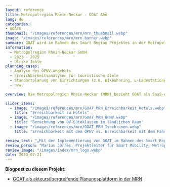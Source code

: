 ```yaml
---
layout: reference
title: Metropolregion Rhein-Neckar - GOAT Abo
lang: de
categories:
- GOAT$
thumbnail: "/images/references/mrn/mrn_thumbnail.webp"
image: "/images/references/mrn/mrn_banner.webp"
summary: GOAT wird im Rahmen des Smart Region Projektes in der Metropolregion Rhein-Neckar als akteursübergreifende Planungsplattform eingesetzt.  
information:
  - Metropolregion Rhein-Neckar GmbH
  - 2023 - 2025
  - Ulrike Jehle
planning_cases:
  - Analyse des ÖPNV-Angebots
  - Erreichbarkeitsanalysen für touristische Ziele
  - Standortplanung von Einrichtungen (z.B. Bikesharing, E-Ladestationen)
  - uvw.

overview: Die Metropolregion Rhein-Neckar (MRN) bezieht GOAT als SaaS-Abo. Das digitale Planungswerkzeug wird von verschiedenen Akteuren und Institutionen genutzt, um zahlreiche Planungsfragen rund um das Thema nachhaltige Mobilität im Tourismus zu bearbeiten. Neben den Standardfunktionen werden außerdem regionsspezifische Daten implementiert und weitere Funktionalitäten nach Wunsch der MRN entwickelt. 

slider_items:
  - image: "/images/references/mrn/GOAT_MRN_Erreichbarkeit_Hotels.webp"
    title: "Erreichbarkeit zu Hotels"
  - image: "/images/references/mrn/GOAT_MRN_ÖPNV.webp"
    title: "Berechnung von ÖV-Güteklassen im ländlichen Raum"
  - image: "/images/references/mrn/GOAT_MRN_Isochronen.webp"
    title: "Erreichbarkeit mit dem ÖPNV vs. Erreichbarkeit mit dem Fahrrad"

review_text: "„Mit der Implementierung von GOAT im Rahmen des Smart Region Projektes Rhein Neckar streben wir eine transformative Veränderung in unserer Verkehrsinfrastruktur an. Das Tool ermöglicht eine stärkere Vernetzung und Zusammenarbeit zwischen verschiedenen Interessenvertretern in unserer Region und trägt so zu einem integrierten und nachhaltigen Verkehrssystem bei.”"
review_person: "Marius Jörres, Projektleiter für Smart Mobility, Metropolregion Rhein-Neckar GmbH"
review_image: "/images/index/mrn_logo.webp"
date: 2023-07-21
---
```


**Blogpost zu diesem Projekt:**
- [GOAT als akteursübergreifende Planungsplattform in der MRN](../../posts/2023-08-07-mrn "Blogpost GOAT als akteursübergreifende Planungsplattform in der MRN")